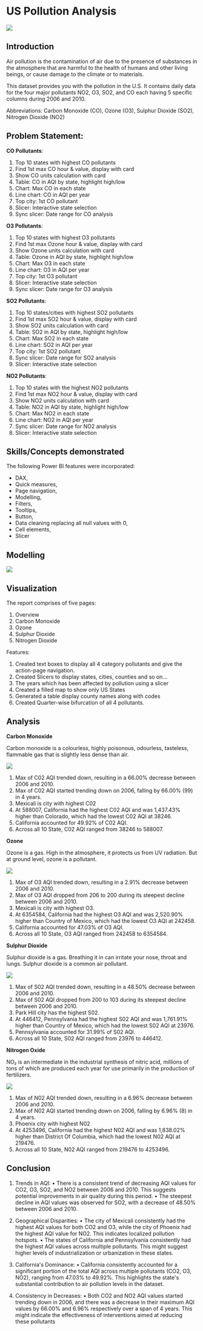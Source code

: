 # US Pollution Analysis

![](https://github.com/Ingalesagar/PortfolioProjects/blob/main/US%20Pollution%20Analysis/US%20Pollution.png)

## Introduction
Air pollution is the contamination of air due to the presence of substances in the atmosphere that are harmful to the health of humans and other living beings, or cause damage to the climate or to materials.

This dataset provides you with the pollution in the U.S. It contains daily data for the four major pollutants NO2, O3, SO2, and CO each having 5 specific columns during 2006 and 2010.

Abbreviations: Carbon Monoxide (CO), Ozone (O3), Sulphur Dioxide (SO2), Nitrogen Dioxide (NO2)

## Problem Statement:
 **CO Pollutants**:
1.	Top 10 states with highest CO pollutants
2.	Find 1st max CO hour & value, display with card
3.	Show CO units calculation with card
4.	Table: CO in AQI by state, highlight high/low
5.	Chart: Max CO in each state
6.	Line chart: CO in AQI per year
7.	Top city: 1st CO pollutant
8.	Slicer: Interactive state selection
9.	Sync slicer: Date range for CO analysis
    
**O3 Pollutants**:
1.	Top 10 states with highest O3 pollutants
2.	Find 1st max Ozone hour & value, display with card
3.	Show Ozone units calculation with card
4.	Table: Ozone in AQI by state, highlight high/low
5.	Chart: Max O3 in each state
6.	Line chart: O3 in AQI per year
7.	Top city: 1st O3 pollutant
8.	Slicer: Interactive state selection
9.	Sync slicer: Date range for O3 analysis
    
**SO2 Pollutants**:
1.	Top 10 states/cities with highest SO2 pollutants
2.	Find 1st max SO2 hour & value, display with card
3.	Show SO2 units calculation with card
4.	Table: SO2 in AQI by state, highlight high/low
5.	Chart: Max SO2 in each state
6.	Line chart: SO2 in AQI per year
7.	Top city: 1st SO2 pollutant
8.	Sync slicer: Date range for SO2 analysis
9.	Slicer: Interactive state selection
    
**NO2 Pollutants**:
1.	Top 10 states with the highest NO2 pollutants
2.	Find 1st max NO2 hour & value, display with card
3.	Show NO2 units calculation with card
4.	Table: NO2 in AQI by state, highlight high/low
5.	Chart: Max NO2 in each state
6.	Line chart: NO2 in AQI per year
7.	Sync slicer: Date range for NO2 analysis
8.	Slicer: Interactive state selection

## Skills/Concepts demonstrated

The following Power BI features were incorporated:
- DAX,
- Quick measures,
- Page navigation,
- Modelling,
- Filters,
- Tooltips,
- Button,
- Data cleaning replacing all null values with 0,
- Cell elements,
- Slicer

##  Modelling   
![](https://github.com/Ingalesagar/PortfolioProjects/blob/main/US%20Pollution%20Analysis/US%20Pollution%20Modelling.PNG)

## Visualization
The report comprises of five pages:
1. Overview
2. Carbon Monoxide
3. Ozone
4. Sulphur Dioxide
5. Nitrogen Dioxide

Features:
1. Created text boxes to display all 4 category pollutants and give the action-page navigation.
2. Created Slicers to display states, cities,  counties and so on...
3. The years which has been affected by pollution using a slicer
4. Created a filled map to show only US States
5. Generated a table display county names along with codes
6. Created Quarter-wise bifurcation of all 4 pollutants.

## Analysis
**Carbon Monoxide**

Carbon monoxide is a colourless, highly poisonous, odourless, tasteless, flammable gas that is slightly less dense than air.

![](https://github.com/Ingalesagar/PortfolioProjects/blob/main/US%20Pollution%20Analysis/Carbon%20Monoxide.PNG)

1. Max of C02 AQI trended down, resulting in a 66.00% decrease between 2006 and 2010.
2. Max of C02 AQI started trending down on 2006, falling by 66.00% (99) in 4 years.
3. Mexicali is city with highest C02
4. At 588007, California had the highest C02 AQI and was 1,437.43% higher than Colorado, which had the lowest C02 AQI at 38246.
5. California accounted for 49.92% of C02 AQI.
6. Across all 10 State, C02 AQI ranged from 38246 to 588007.



**Ozone**

Ozone is a gas. High in the atmosphere, it protects us from UV radiation. But at ground level, ozone is a pollutant.

![](https://github.com/Ingalesagar/PortfolioProjects/blob/main/US%20Pollution%20Analysis/Ozone.PNG)


1. Max of O3 AQI trended down, resulting in a 2.91% decrease between 2006 and 2010.
2. Max of O3 AQI dropped from 206 to 200 during its steepest decline between 2006 and 2010.
3. Mexicali is city with highest O3.
4. At 6354584, California had the highest O3 AQI and was 2,520.90% higher than Country of Mexico, which had the lowest O3 AQI at 242458.
5. California accounted for 47.03% of O3 AQI.
6. Across all 10 State, O3 AQI ranged from 242458 to 6354584.



**Sulphur Dioxide**

Sulphur dioxide is a gas. Breathing it in can irritate your nose, throat and lungs. Sulphur dioxide is a common air pollutant.

![](https://github.com/Ingalesagar/PortfolioProjects/blob/main/US%20Pollution%20Analysis/Sulphur%20Dioxide.PNG)


1. Max of S02 AQI trended down, resulting in a 48.50% decrease between 2006 and 2010.
2. Max of S02 AQI dropped from 200 to 103 during its steepest decline between 2006 and 2010.
3. Park Hill city has the highest S02.
4. At 446412, Pennsylvania had the highest S02 AQI and was 1,761.91% higher than Country of Mexico, which had the lowest S02 AQI at 23976.
5. Pennsylvania accounted for 31.99% of S02 AQI.
6. Across all 10 State, S02 AQI ranged from 23976 to 446412.



**Nitrogen Oxide**

NO₂ is an intermediate in the industrial synthesis of nitric acid, millions of tons of which are produced each year for use primarily in the production of fertilizers.

![](https://github.com/Ingalesagar/PortfolioProjects/blob/main/US%20Pollution%20Analysis/Nitrogen%20Oxide.PNG)

1. Max of N02 AQI trended down, resulting in a 6.96% decrease between 2006 and 2010.
2. Max of N02 AQI started trending down on 2006, falling by 6.96% (8) in 4 years.
3. Phoenix city with highest N02
4. At 4253496, California had the highest N02 AQI and was 1,838.02% higher than District Of Columbia, which had the lowest N02 AQI at 219476.
5. Across all 10 State, N02 AQI ranged from 219476 to 4253496.


## Conclusion 
1.	Trends in AQI:
 •	There is a consistent trend of decreasing AQI values for CO2, O3, SO2, and NO2 between 2006 and 2010. This suggests potential improvements in air quality 
    during this period.
•	  The steepest decline in AQI values was observed for SO2, with a decrease of 48.50% between 2006 and 2010.

2.	Geographical Disparities:
 •	The city of Mexicali consistently had the highest AQI values for both CO2 and O3, while the city of Phoenix had the highest AQI value for NO2. This indicates 
    localized pollution hotspots.
 •	The states of California and Pennsylvania consistently had the highest AQI values across multiple pollutants. This might suggest higher levels of 
    industrialization or urbanization in these states.
4.	California's Dominance:
 •	California consistently accounted for a significant portion of the total AQI across multiple pollutants (CO2, O3, NO2), ranging from 47.03% to 49.92%. This 
    highlights the state's substantial contribution to air pollution levels in the dataset.
5.	Consistency in Decreases:
•	  Both CO2 and NO2 AQI values started trending down in 2006, and there was a decrease in their maximum AQI values by 66.00% and 6.96% respectively over a span 
    of 4 years. This might indicate the effectiveness of interventions aimed at reducing these pollutants













